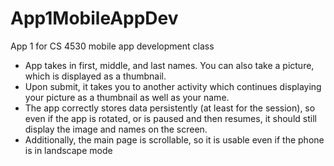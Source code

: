 # App1MobileAppDev
App 1 for CS 4530 mobile app development class

- App takes in first, middle, and last names. You can also take a picture, which is displayed as a thumbnail.
- Upon submit, it takes you to another activity which continues displaying your picture as a thumbnail as well as your name.
- The app correctly stores data persistently (at least for the session), so even if the app is rotated, or is paused and then resumes, it should still display the image and names on the screen.
- Additionally, the main page is scrollable, so it is usable even if the phone is in landscape mode
